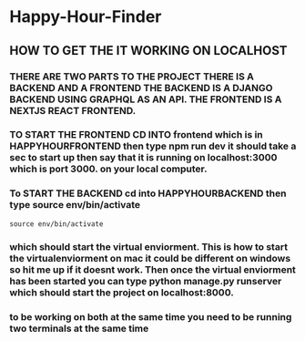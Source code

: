 # Happy-Hour-Finder
## HOW TO GET THE IT WORKING ON LOCALHOST
### THERE ARE TWO PARTS TO THE PROJECT THERE IS A BACKEND AND A FRONTEND THE BACKEND IS A DJANGO BACKEND USING GRAPHQL AS AN API. THE FRONTEND IS A NEXTJS REACT FRONTEND.
### TO START THE FRONTEND CD INTO frontend which is in HAPPYHOURFRONTEND then type npm run dev it should take a sec to start up then say that it is running on localhost:3000 which is port 3000. on your local computer.

### To START THE BACKEND cd into HAPPYHOURBACKEND then type source env/bin/activate
`source env/bin/activate`
###  which should start the virtual enviorment. This is how to start the virtualenviorment on mac it could be different on windows so hit me up if it doesnt work. Then once the virtual enviorment has been started you can type python manage.py runserver which should start the project on localhost:8000.

### to be working on both at the same time you need to be running two terminals at the same time 